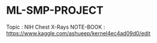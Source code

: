 # ML-SMP-PROJECT
Topic : NIH Chest X-Rays
NOTE-BOOK : https://www.kaggle.com/ashueep/kernel4ec4ad09d0/edit
